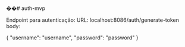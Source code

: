 ��#   a u t h - m v p 

Endpoint para autenticação:
URL: localhost:8086/auth/generate-token
body: 

{
    "username": "username",
    "password": "password"
}
 
 
